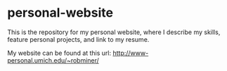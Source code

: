 # personal-website
 This is the repository for my personal website, where I describe my skills, feature personal projects, and link to my resume.

My website can be found at this url: http://www-personal.umich.edu/~robminer/
